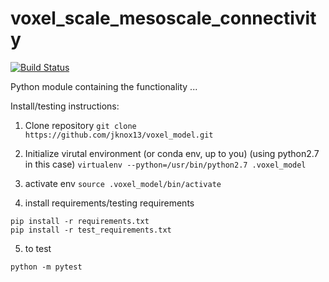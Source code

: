 # voxel_scale_mesoscale_connectivity



[![Build Status](https://travis-ci.org/jknox13/voxel_model.svg?branch=master)](https://travis-ci.org/jknox13/voxel_model)

Python module containing the functionality ...

Install/testing instructions:

1. Clone repository
```git clone https://github.com/jknox13/voxel_model.git```

2. Initialize virutal environment (or conda env, up to you) (using python2.7 in this case)
```virtualenv --python=/usr/bin/python2.7 .voxel_model```

3. activate env
```source .voxel_model/bin/activate```

4. install requirements/testing requirements
```
pip install -r requirements.txt
pip install -r test_requirements.txt
```

5. to test
```
python -m pytest
```   
